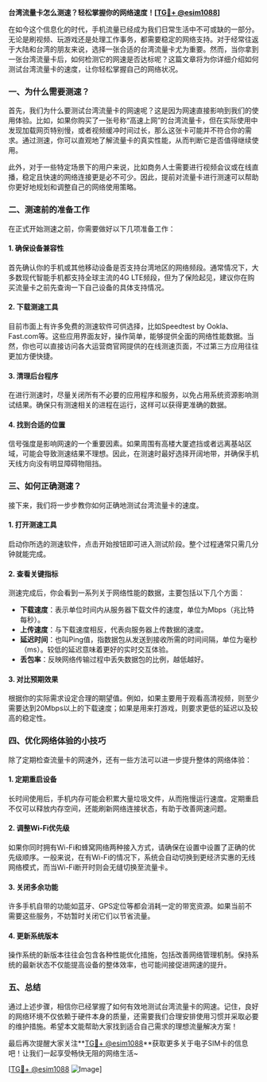 **台湾流量卡怎么测速？轻松掌握你的网络速度！[[TG💪+ @esim1088](https://t.me/s/esim1088)]**

在如今这个信息化的时代，手机流量已经成为我们日常生活中不可或缺的一部分。无论是刷视频、玩游戏还是处理工作事务，都需要稳定的网络支持。对于经常往返于大陆和台湾的朋友来说，选择一张合适的台湾流量卡尤为重要。然而，当你拿到一张台湾流量卡后，如何检测它的网速是否达标呢？这篇文章将为你详细介绍如何测试台湾流量卡的速度，让你轻松掌握自己的网络状况。

### **一、为什么需要测速？**

首先，我们为什么要测试台湾流量卡的网速呢？这是因为网速直接影响到我们的使用体验。比如，如果你购买了一张号称“高速上网”的台湾流量卡，但在实际使用中发现加载网页特别慢，或者视频缓冲时间过长，那么这张卡可能并不符合你的需求。通过测速，你可以直观地了解流量卡的真实性能，从而判断它是否值得继续使用。

此外，对于一些特定场景下的用户来说，比如商务人士需要进行视频会议或在线直播，稳定且快速的网络连接更是必不可少。因此，提前对流量卡进行测速可以帮助你更好地规划和调整自己的网络使用策略。

### **二、测速前的准备工作**

在正式开始测速之前，你需要做好以下几项准备工作：

#### **1. 确保设备兼容性**
首先确认你的手机或其他移动设备是否支持台湾地区的网络频段。通常情况下，大多数现代智能手机都支持全球主流的4G LTE频段，但为了保险起见，建议你在购买流量卡之前先查询一下自己设备的具体支持情况。

#### **2. 下载测速工具**
目前市面上有许多免费的测速软件可供选择，比如Speedtest by Ookla、Fast.com等。这些应用界面友好，操作简单，能够提供全面的网络性能数据。当然，你也可以直接访问各大运营商官网提供的在线测速页面，不过第三方应用往往更加方便快捷。

#### **3. 清理后台程序**
在进行测速时，尽量关闭所有不必要的应用程序和服务，以免占用系统资源影响测试结果。确保只有测速相关的进程在运行，这样可以获得更准确的数据。

#### **4. 找到合适的位置**
信号强度是影响网速的一个重要因素。如果周围有高楼大厦遮挡或者远离基站区域，可能会导致测速结果不理想。因此，在测速时最好选择开阔地带，并确保手机天线方向没有明显障碍物阻挡。

### **三、如何正确测速？**

接下来，我们将一步步教你如何正确地测试台湾流量卡的速度。

#### **1. 打开测速工具**
启动你所选的测速软件，点击开始按钮即可进入测试阶段。整个过程通常只需几分钟就能完成。

#### **2. 查看关键指标**
测速完成后，你会看到一系列关于网络性能的数据，主要包括以下几个方面：
- **下载速度**：表示单位时间内从服务器下载文件的速度，单位为Mbps（兆比特每秒）。
- **上传速度**：与下载速度相反，代表向服务器上传数据的速度。
- **延迟时间**：也叫Ping值，指数据包从发送到接收所需的时间间隔，单位为毫秒（ms）。较低的延迟意味着更好的实时交互体验。
- **丢包率**：反映网络传输过程中丢失数据包的比例，越低越好。

#### **3. 对比预期效果**
根据你的实际需求设定合理的期望值。例如，如果主要用于观看高清视频，则至少需要达到20Mbps以上的下载速度；如果是用来打游戏，则要求更低的延迟以及较高的稳定性。

### **四、优化网络体验的小技巧**

除了定期检查流量卡的网速外，还有一些方法可以进一步提升整体的网络体验：

#### **1. 定期重启设备**
长时间使用后，手机内存可能会积累大量垃圾文件，从而拖慢运行速度。定期重启不仅可以释放内存空间，还能刷新网络连接状态，有助于改善网速问题。

#### **2. 调整Wi-Fi优先级**
如果你同时拥有Wi-Fi和蜂窝网络两种接入方式，请确保在设置中设置了正确的优先级顺序。一般来说，在有Wi-Fi的情况下，系统会自动切换到更经济实惠的无线网络模式，而当Wi-Fi断开时则会无缝切换至流量卡。

#### **3. 关闭多余功能**
许多手机自带的功能如蓝牙、GPS定位等都会消耗一定的带宽资源。如果当前不需要这些服务，不妨暂时关闭它们以节省流量。

#### **4. 更新系统版本**
操作系统的新版本往往会包含各种性能优化措施，包括改善网络管理机制。保持系统的最新状态不仅能提高设备的整体效率，也可能间接促进网速的提升。

### **五、总结**

通过上述步骤，相信你已经掌握了如何有效地测试台湾流量卡的网速。记住，良好的网络环境不仅依赖于硬件本身的质量，还需要我们合理安排使用习惯并采取必要的维护措施。希望本文能帮助大家找到适合自己需求的理想流量解决方案！

最后再次提醒大家关注**[TG💪+ @esim1088](https://t.me/s/esim1088)**获取更多关于电子SIM卡的信息吧！让我们一起享受畅快无阻的网络生活~

[[TG💪+ @esim1088](https://t.me/s/esim1088) ![Image](https://i.postimg.cc/4NQfJmqS/Snipaste-2025-05-13-00-14-12.png)]